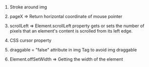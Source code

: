 1. Stroke around img

2. pageX => Return horizontal coordinate of mouse pointer

3. scrollLeft => Element.scrollLeft property gets or sets the number of pixels that an element's content is scrolled from its left edge.

4. CSS cursor property

5. draggable = "false" attribute in img Tag to avoid img draggable

6. Element.offSetWidth => Getting the width of the element